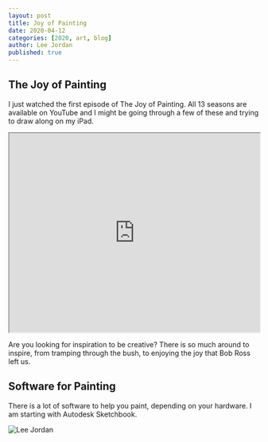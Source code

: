 ```yaml
---
layout: post
title: Joy of Painting
date: 2020-04-12
categories: [2020, art, blog]
author: Lee Jordan
published: true
---
```


<h2>The Joy of Painting</h2>

I just watched the first episode of The Joy of Painting. All 13 seasons are available on YouTube and I might be going through a few of these and trying to draw along on my iPad.

<iframe width="100%" height="400" src="https://www.youtube.com/embed/oh5p5f5_-7A" frameborder="1" allow="accelerometer; autoplay; encrypted-media; gyroscope; picture-in-picture" allowfullscreen></iframe>

Are you looking for inspiration to be creative? There is so much around to inspire, from tramping through the bush, to enjoying the joy that Bob Ross left us.

<h2>Software for Painting</h2>

There is a lot of software to help you paint, depending on your hardware. I am starting with Autodesk Sketchbook.

<img class="img-border" src="https://aroha.dev/public/assets/images/app-development-autodesk-sketchbook.png" alt="Lee Jordan">
